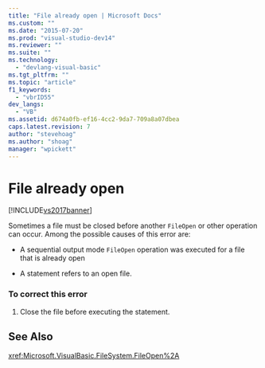 ```yaml
---
title: "File already open | Microsoft Docs"
ms.custom: ""
ms.date: "2015-07-20"
ms.prod: "visual-studio-dev14"
ms.reviewer: ""
ms.suite: ""
ms.technology: 
  - "devlang-visual-basic"
ms.tgt_pltfrm: ""
ms.topic: "article"
f1_keywords: 
  - "vbrID55"
dev_langs: 
  - "VB"
ms.assetid: d674a0fb-ef16-4cc2-9da7-709a8a07dbea
caps.latest.revision: 7
author: "stevehoag"
ms.author: "shoag"
manager: "wpickett"
---
```

# File already open
[!INCLUDE[vs2017banner](../../../includes/vs2017banner.md)]

Sometimes a file must be closed before another `FileOpen` or other operation can occur. Among the possible causes of this error are:  
  
-   A sequential output mode `FileOpen` operation was executed for a file that is already open  
  
-   A statement refers to an open file.  
  
### To correct this error  
  
1.  Close the file before executing the statement.  
  
## See Also  
 <xref:Microsoft.VisualBasic.FileSystem.FileOpen%2A>
